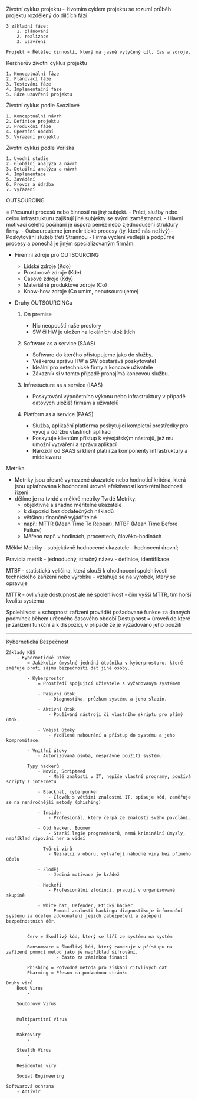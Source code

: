 Životní cyklus projektu 
    - životním cyklem projektu se rozumí průběh projektu rozdělený do dílčích fází
    
    3 základní fáze:
        1. plánování
        2. realizace
        3. uzavření
    
    Projekt = Řětěžec činností, který má jasně vytyčený cíl, čas a zdroje.

Kerznerův životní cyklus projektu

    1. Konceptuální fáze
    2. Plánovací fáze
    3. Testování fáze
    4. Implementační fáze
    5. Fáze uzavření projektu

Životní cyklus podle Svozilové

    1. Konceptuální návrh
    2. Definice projektu
    3. Produkční fáze
    4. Operační období
    5. Vyřazení projektu

Životní cyklus podle Voříška

    1. Úvodní studie
    2. Globální analýza a návrh
    3. Detailní analýza a návrh
    4. Implementace
    5. Zavádění
    6. Provoz a údržba
    7. Vyřazení


OUTSOURCING

= Přesunutí procesů nebo činností na jiný subjekt.
    - Práci, služby nebo celou infrastrukturu zajištují jiné subjekty se svými zaměstnanci.
    - Hlavní motivací celého počínání je úspora peněz nebo zjednodušení struktury firmy.
    - Outsourcujeme jen nekritické procesy (ty, které nás neživý) 
    - Poskytování služeb třetí Strannou
    - Firma vyčlení vedlejší a podpůrné procesy a ponechá je jiným specializovaným firmám.
 
 - Firemní zdroje pro OUTSOURCING
    - Lidské zdroje (Kdo)
    - Prostorové zdroje (Kde)
    - Časové zdroje (Kdy)
    - Materiálně produktové zdroje (Co)
    - Know-how zdroje (Co umím, neoutsourcujeme)

 - Druhy OUTSOURCINGu
    1. On premise
        - Nic neopouští naše prostory
        - SW či HW je uložen na lokálních uložištích
    
    2. Software as a service (SAAS)
        - Software do kterého přistupujeme jako do služby.
        - Veškerou správu HW a SW obstarává poskytovatel
        - Ideální pro netechnické firmy a koncové uživatele
        - Zákazník si v tomto případě pronajímá koncovou službu.

    3. Infrastucture as a service (IAAS)
        - Poskytování výpočetního výkonu nebo infrastruktury v případě datových uložišť firmám a uživatelů

    4. Platform as a service (PAAS)
        - Služba, aplikační platforma poskytující kompletní prostředky pro vývoj a údržbu vlastních aplikací
        - Poskytuje klientům přístup k vývojářským nástrojů, jež mu umožní vytváření a správu aplikací
        - Narozdíl od SAAS si klient platí i za komponenty infrastruktury a middlewaru



Metrika

- Metriky jsou přesně vymezené ukazatele nebo hodnotící kritéria, která jsou uplaťnována k hodnocení úrovně efektivnosti konkrétní hodnosti řízení
- dělíme je na tvrdé a měkké metriky 
 Tvrdé Metriky:
    - objektivně a snadno měřitelné ukazatele
    - k dispozici bez dodatečných nákladů
    - většinou finančně vyjádřitelné
    - např.: MTTR (Mean Time To Repear), MTBF (Mean Time Before Failure)
    - Měřeno např. v hodinách, procentech, člověko-hodinách
 
 Měkké Metriky
    - subjektivně hodnocené ukazatele
    - hodnocení úrovní;     

Pravidla metrik 
    - jednoduchý, stručný název
    - definice, identifikace

MTBF - statistická veličina, která slouží k ohodnocení spolehlivosti technického zařízení nebo výrobku
     - vztahuje se na výrobek, který se opravuje

MTTR - ovlivňuje dostupnost ale né spolehlivost
     - čím vyšší MTTR, tím horší kvalita systému

Spolehlivost = schopnost zařízení provádět požadované funkce za danných podmínek během určeného časového období
Dostupnost = úroveň do které je zařízení funkční a k dispozici, v případě že je vyžadováno jeho použití

---------------------------------
Kybernetická Bezpečnost

    Základy KBS
        - Kybernetické útoky
            = Jakékoliv úmyslné jednání útočníka v kyberprostoru, které směřuje proti zájmu bezpečnosti dat jiné osoby.

            - Kyberprostor 
                = Prostředí spojující uživatele s vyžadovaným systémem 

                - Pasivní útok
                    - Diagnostika, průzkum systému a jeho slabin.

                - Aktivní útok
                    - Používání nástroji či vlastního skriptu pro přímý útok.

                - Vnější útoky
                    - Vzdálené nabourání a přístup do systému a jeho kompromitace.

            - Vnitřní útoky
                - Autorizovaná osoba, nesprávné použití systému. 

            Typy hackerů
                - Novic, Scripteed
                    - Malé znalosti v IT, nepíše vlastní programy, používá scripty z internetu
                
                - Blackhat, cyberpunker
                    - Člověk s většími znalostmi IT, opisuje kód, zaměřuje se na nenáročnější metody (phishing)

                - Insider
                    - Profesionál, který čerpá ze znalostí svého povolání.

                - Old hacker, Boomer
                    - Starší legie programátorů, nemá kriminální úmysly, například ripování her a videí

                - Tvůrci virů
                    - Neznalci v oboru, vytvářejí náhodné viry bez přímého účelu

                - Zloděj
                    - Jediná motivace je krádež

                - Hackeři
                    - Profesionální zločinci, pracují v organizované skupině

                - White hat, Defender, Etický hacker
                    - Pomocí znalosti hackingu diagnostikuje informační systému za účelem zdokonalení jejich zabezpečení a zalepení bezpečnostních děr.
            

            Červ = Škodlivý kód, který se šíří ze systému na systém

            Ransomware = Škodlivý kód, který zamezuje v přístupu na zařízení pomocí metod jako je například šifrování. 
                       - často za záminkou financí

            Phishing = Podvodná metoda pro získání citvlivých dat
            Pharming = Přesun na podvodnou stránku

    Druhy virů
        Boot Virus
            - 
        
        Souborový Virus
            -

        Multipartitní Virus
            - 

        Makroviry
            -

        Stealth Virus
            -

        Residentní viry 

        Social Engineering

    Softwarová ochrana
        - Antivir